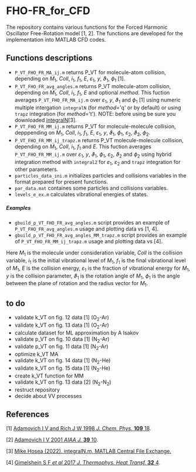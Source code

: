 # FHO-FR_for_CFD
The repository contains various functions for the Forced Harmonic Oscillator Free-Rotation model [1, 2]. The functions are developed for the implementation into MATLAB CFD codes.

## Functions descriptions
- `P_VT_FHO_FR_MA_ij.m` returns P_VT for molecule-atom collision, depending on $M_1$, *Coll*, $i_1$, $f_1$, $E$, $\varepsilon_1$, $y$, $\vartheta_1$, $\phi_1$ [1].
- `P_VT_FHO_FR_avg_angles.m` returns P_VT molecule-atom collision, depending on $M_1$, *Coll*, $i_1$, $f_1$, $E$ and optional *method*. This fuction averages `P_VT_FHO_FR_MA_ij.m` over $\varepsilon_1$, $y$, $\vartheta_1$ and $\phi_1$ [1] using numeric multiple intergation `integralN` (for *method*='q' or by default) or using `trapz` integration (for *method*='t'). NOTE: before using be sure you downloaded [integralN](https://www.mathworks.com/matlabcentral/fileexchange/47919-integraln-m)[3].
- `P_VT_FHO_FR_MM_ij.m` returns P_VT for molecule-molecule collision, depppending on $M_1$, *Coll*, $i_1$, $f_1$, $E$, $\varepsilon_1$, $y$, $\vartheta_1$, $\phi_1$, $\varepsilon_2$, $\vartheta_2$, $\phi_2$.
- `P_VT_FHO_FR_MM_ij_trapz.m` returns P_VT molecule-molecule collision, depending on $M_1$, *Coll*, $i_1$, $f_1$ and $E$. This fuction averages `P_VT_FHO_FR_MM_ij.m` over $\varepsilon_1$, $y$, $\vartheta_1$, $\phi_1$, $\varepsilon_2$, $\vartheta_2$ and $\phi_2$ using hybrid integration method with `integral2` for $\varepsilon_1$, $\varepsilon_2$ and `trapz` integration for other parameters.
- `particles_data_ini.m` initializes particles and collisions variables in the format prepared for present functions.  
- `par_data.mat` containes some particles and collisions variables.  
- `levels_e_ex.m` calculates vibrational energies of states.  
##### Examples
- `gbuild_p_VT_FHO_FR_avg_angles.m` script provides an example of `P_VT_FHO_FR_avg_angles.m` usage and plotting data vs [1, 4].
- `gbuild_p_VT_FHO_FR_avg_angles_MM_trapz.m` script provides an example of `P_VT_FHO_FR_MM_ij_trapz.m` usage and plotting data vs [4].

Here $M_1$ is the molecule under consideration variable, *Coll* is the collision variable, $i_1$ is the initial vibrational level of $M_1$, $f_1$ is the final vibrational level of $M_1$, $E$ is the collision energy, $\varepsilon_1$ is the fraction of vibrational energy for $M_1$, $y$ is the collision parameter, $\vartheta_1$ is the rotation angle of $M_1$, $\phi_1$ is the angle between the plane of rotation and the radius vector for $M_1$.

## to do
- validate k_VT on fig. 12 data [1] (O$_2$-Ar)
- validate k_VT on fig. 13 data [1] (O$_2$-Ar)
- calculate dataset for ML approximation by A Isakov
- validate p_VT on fig. 10 data [1] (N$_2$-Ar)
- validate p_VT on fig. 11 data [1] (N$_2$-Ar)
- optimize k_VT MA
- validate k_VT on fig. 14 data [1] (N$_2$-He)
- validate k_VT on fig. 15 data [1] (N$_2$-He)
- create k_VT function for MM
- validate k_VT on fig. 13 data [2] (N$_2$-N$_2$)
- restruct repository
- decide about VV processes


## References
[1]  [Adamovich I V and Rich J W 1998 *J. Chem. 
Phys.* **109** 18](https://doi.org/10.1063/1.477417).

[2]  [Adamovich I V 2001 *AIAA J.* **39** 10](https://doi.org/10.2514/2.1181).

[3]  [Mike Hosea (2022). integralN.m, MATLAB Central File Exchange.](https://www.mathworks.com/matlabcentral/fileexchange/47919-integraln-m)

[4]  [Gimelshein S F *et al* 2017 *J. Thermophys. Heat Transf.* **32** 4](https://doi.org/10.2514/1.T5228).